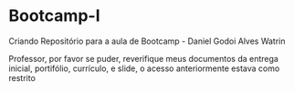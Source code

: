 # Bootcamp-I
Criando Repositório para a aula de Bootcamp - Daniel Godoi Alves Watrin

Professor, por favor se puder, reverifique meus documentos da entrega inicial, portifólio, currículo, e slide, o acesso anteriormente estava como restrito
